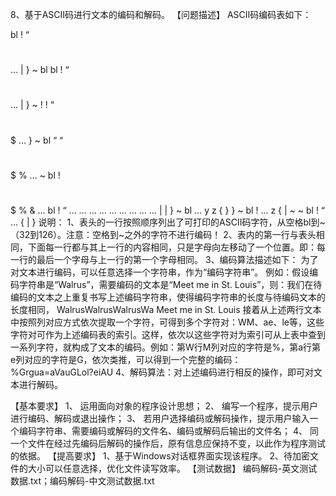8、基于ASCII码进行文本的编码和解码。
【问题描述】
ASCII码编码表如下：

bl
!
“
#
…
|
}
~
bl
bl
!
“
#
…
|
}
~
!
!
“
#
   $
…
}
~
bl
“
“
#
$
%
…
~
bl
!
#
#
$
%
&
…
bl
!
“
…
…
…
…
…
…
…
…
…
|
|
}
~
bl
…
y
z
{
}
}
~
bl
!
…
z
{
|
~
~
bl
!
“
…
{
|
}
说明：
1、表头的一行按照顺序列出了可打印的ASCII码字符，从空格bl到~（32到126）。注意：空格到~之外的字符不进行编码！
2、表内的第一行与表头相同，下面每一行都与其上一行的内容相同，只是字母向左移动了一个位置。即：每一行的最后一个字母与上一行的第一个字母相同。
3、编码算法描述如下：
为了对文本进行编码，可以任意选择一个字符串，作为“编码字符串”。
例如：假设编码字符串是“Walrus”，需要编码的文本是“Meet me in St. Louis”，则：我们在待编码的文本之上重复书写上述编码字符串，使得编码字符串的长度与待编码文本的长度相同，
WalrusWalrusWalrusWa
Meet me in St. Louis
接着从上述两行文本中按照列对应方式依次提取一个字符，可得到多个字符对：WM、ae、le等，这些字符对可作为上述编码表的索引。这样，依次以这些字符对为索引可从上表中查到一系列字符，就构成了文本的编码。例如：第W行M列对应的字符是%，第a行第e列对应的字符是G，依次类推，可以得到一个完整的编码：
%Grgua=aVauGLol?eiAU
4、解码算法：对上述编码进行相反的操作，即可对文本进行解码。

【基本要求】
1、	运用面向对象的程序设计思想；
2、	编写一个程序，提示用户进行编码、解码或退出操作；
3、	若用户选择编码或解码操作，提示用户输入一个编码字符串、需要编码或解码的文件名、编码或解码后输出的文件名；
4、	同一个文件在经过先编码后解码的操作后，原有信息应保持不变，以此作为程序测试的依据。
【提高要求】
1、基于Windows对话框界面实现该程序。
2、待加密文件的大小可以任意选择，优化文件读写效率。
【测试数据】
编码解码-英文测试数据.txt；编码解码-中文测试数据.txt

